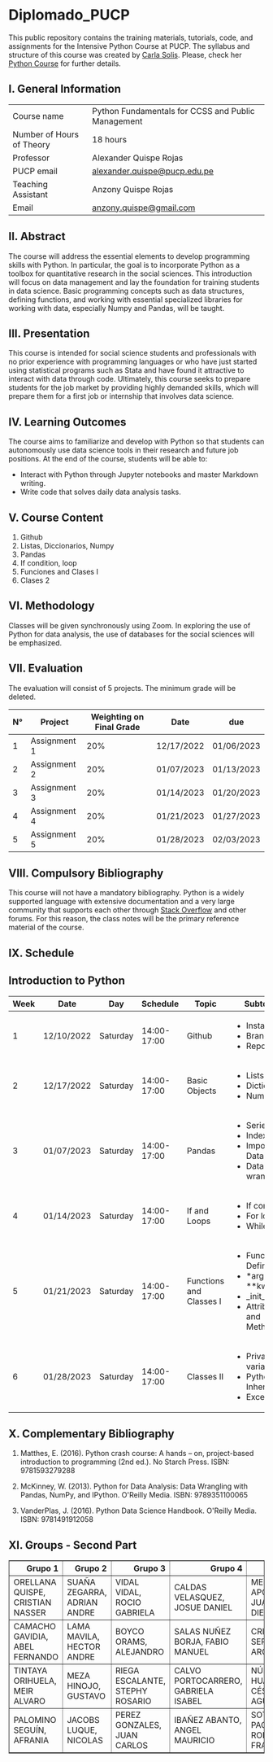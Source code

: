 # Diplomado_PUCP
This public repository contains the training materials, tutorials, code, and assignments for the Intensive Python Course at PUCP. The syllabus and structure of this course was created by [Carla Solis](https://github.com/ccsuehara). Please, check her [Python Course](https://github.com/ccsuehara/python_verano) for further details. 


## I. General Information

|      |        |
|---|---|
|Course name| Python Fundamentals for CCSS and Public Management <br>|
|Number of Hours of Theory| 18 hours <br>|
|Professor| Alexander Quispe Rojas <br>|
|PUCP email| alexander.quispe@pucp.edu.pe <br>|
|Teaching Assistant| Anzony Quispe Rojas <br>|
|Email| anzony.quispe@gmail.com |

## II. Abstract
The course will address the essential elements to develop programming skills with Python. In particular, the goal is to incorporate Python as a toolbox for quantitative research in the social sciences. This introduction will focus on data management and lay the foundation for training students in data science. Basic programming concepts such as data structures, defining functions, and working with essential specialized libraries for working with data, especially Numpy and Pandas, will be taught.

## III. Presentation
This course is intended for social science students and professionals with no prior experience with programming languages or who have just started using statistical programs such as Stata and have found it attractive to interact with data through code. Ultimately, this course seeks to prepare students for the job market by providing highly demanded skills, which will prepare them for a first job or internship that involves data science.


## IV. Learning Outcomes
The course aims to familiarize and develop with Python so that students can autonomously use data science tools in their research and future job positions. At the end of the course, students will be able to:
- Interact with Python through Jupyter notebooks and master Markdown writing.
- Write code that solves daily data analysis tasks.

## V. Course Content

1. Github
2. Listas, Diccionarios, Numpy
3. Pandas 
4. If condition, loop
5. Funciones and Clases I
6. Clases 2

## VI. Methodology
Classes will be given synchronously using Zoom. In exploring the use of Python for data analysis, the use of databases for the social sciences will be emphasized.


## VII. Evaluation
The evaluation will consist of 5 projects. The minimum grade will be deleted. 

|N°| Project | Weighting on Final Grade|Date|due
|---|---|---|---|---
|1|Assignment  1|20%|12/17/2022| 01/06/2023
|2|Assignment  2|20%|01/07/2023| 01/13/2023
|3|Assignment  3|20%|01/14/2023| 01/20/2023
|4|Assignment  4|20%|01/21/2023| 01/27/2023
|5|Assignment  5|20%|01/28/2023| 02/03/2023

## VIII. Compulsory Bibliography
This course will not have a mandatory bibliography. Python is a widely supported language with extensive documentation and a very large community that supports each other through [Stack Overflow](https://stackoverflow.com/) and other forums. For this reason, the class notes will be the primary reference material of the course.

## IX. Schedule
## Introduction to Python


|Week|Date|Day|Schedule|Topic|Subtopic
|---|---|---|---|---|---
|1|12/10/2022|Saturday|14:00-17:00| Github | <ul>  <li>Installation</li>   <li>Branches</li>   <li>Repository </li> </ul>   
|2|12/17/2022|Saturday|14:00-17:00| Basic Objects |  <ul>  <li>Lists</li>   <li>Dictionaries</li>   <li>NumPy </li> </ul>
|3|01/07/2023|Saturday|14:00-17:00| Pandas | <ul>  <li> Series </li>   <li>Indexing</li>   <li>Importing Data </li> <li> Data wrangling </li> </ul>      
|4|01/14/2023|Saturday|14:00-17:00 | If and Loops | <ul>  <li> If condition </li>   <li> For loop</li>   <li> While Loop</li>  </ul>    
|5|01/21/2023|Saturday|14:00-17:00| Functions and Classes I| <ul>  <li> Function Definitions </li>   <li> *args and **kwwargs </li>   <li> \_init_</li> <li> Attributes and Methods</li>  </ul>    
|6|01/28/2023|Saturday|14:00-17:00| Classes II | <ul>  <li> Private variables </li>   <li> Python Inheritance </li>   <li>Exceptions</li>   </ul> 
<!-- 
## Intermediate Python Course

### Week 4
|Date|Day|Schedule|Topic|Subtopic
|---|---|---|---|---
|11/12/2021|Saturday|14:00-17:00| WebScraping| <ul>  <li> Selenium </ul> 


### Week 5
|Date|Day|Schedule|Topic|Subtopic
|---|---|---|---|---
|18/12/2021|Saturday|14:00-17:00| Geocoding| <ul>  <li> Googlemaps </ul> 

 ### Week 6
|Date|Day|Schedule|Topic|Subtopic
|---|---|---|---|---
|8/1/2022|Saturday|14:00-17:00| Calculate Distances, Scraping twiter| <ul>  <li> Google Directions API <li> Twiter API</ul> 
|8/1/2022|Saturday|14:00-17:00| Calculate Distances, Scraping twiter| <ul>  <li> A/B testing <li> Causal ML</ul> -->



  

## X. Complementary Bibliography
1. Matthes, E. (2016). Python crash course: A hands – on, project-based introduction to programming (2nd ed.). No Starch Press. ISBN: 9781593279288

2. McKinney, W. (2013). Python for Data Analysis: Data Wrangling with Pandas, NumPy, and IPython. O'Reilly Media. ISBN: 9789351100065

3. VanderPlas, J. (2016). Python Data Science Handbook. O'Reilly Media. ISBN: 9781491912058

## XI. Groups - Second Part
<table border="1" class="dataframe">
  <thead>
    <tr style="text-align: right;">
      <th>Grupo 1</th>
      <th>Grupo 2</th>
      <th>Grupo 3</th>
      <th>Grupo 4</th>
      <th>Grupo 5</th>
      <th>Grupo 6</th>
    </tr>
  </thead>
  <tbody>
    <tr>
      <td>ORELLANA QUISPE, CRISTIAN NASSER</td>
      <td>SUAÑA ZEGARRA, ADRIAN ANDRE</td>
      <td>VIDAL VIDAL, ROCIO GABRIELA</td>
      <td>CALDAS VELASQUEZ, JOSUE DANIEL</td>
      <td>MELÉNDEZ APONTE, JUAN DIEGO</td>
      <td>INGARUCA RIVERA, GRETTEL ALEXANDRA</td>
    </tr>
    <tr>
      <td>CAMACHO GAVIDIA, ABEL FERNANDO</td>
      <td>LAMA MAVILA, HECTOR ANDRE</td>
      <td>BOYCO ORAMS, ALEJANDRO</td>
      <td>SALAS NUÑEZ BORJA, FABIO MANUEL</td>
      <td>CRISTIAN SERRANO, ARONE</td>
      <td>HUERTA ESPINOZA, YAJAIRA ALEXANDRA</td>
    </tr>
    <tr>
      <td>TINTAYA ORIHUELA, MEIR ALVARO</td>
      <td>MEZA HINOJO, GUSTAVO</td>
      <td>RIEGA ESCALANTE, STEPHY ROSARIO</td>
      <td>CALVO PORTOCARRERO, GABRIELA ISABEL</td>
      <td>NÚÑEZ HUAMÁN, CÉSAR AGUSTO</td>
      <td>HUANCA MARTINEZ, JORGE ALBERTO</td>
    </tr>
    <tr>
      <td>PALOMINO SEGUÍN, AFRANIA</td>
      <td>JACOBS LUQUE, NICOLAS</td>
      <td>PEREZ GONZALES, JUAN CARLOS</td>
      <td>IBAÑEZ ABANTO, ANGEL MAURICIO</td>
      <td>SOTO PACHERRES, RODRIGO FRANCO</td>
      <td></td>
    </tr>
  </tbody>
</table>

<!-- <table border="1" class="dataframe">
  <thead>
    <tr style="text-align: right;">
      <th></th>
      <th>Group 1</th>
      <th>Group 2</th>
      <th>Group 3</th>
      <th>Group 4</th>
      <th>Group 5</th>
      <th>Group 6</th>
    </tr>
  </thead>
  <tbody>
    <tr>
      <th>0</th>
      <td>CORNEJO CASTELLANO, GISSELA CAROLINA</td>
      <td>DIAZ ROMERO, RAYSA MARIANA</td>
      <td>SOTO HURTADO, DANIEL MARTIN</td>
      <td>HIDALGO SEDANO, FERNANDO SEBASTIAN</td>
      <td>RIOS GAYTAN, MARIO JONATHAN</td>
      <td>OSORES MENDIVES, JULIO ROBERTO</td>
    </tr>
    <tr>
      <th>1</th>
      <td>ZEGARRA DIAZ, KATHERINE VERONICA</td>
      <td>NAVARRO PEÑA, VALERIA ALEXANDRA</td>
      <td>HUAMAN ROCCA, IVETTE SUSANA</td>
      <td>GASTAÑADUY FIESTAS, JESUS EDUARDO</td>
      <td>AZULA PASTOR, JUAN LUIS</td>
      <td>FIGUEROA VALDIVIA, LUCIANA</td>
    </tr>
    <tr>
      <th>2</th>
      <td>MOSQUEIRA CARRION, ADRIANA BERENICE</td>
      <td>LOZANO RUIZ, KLARY MARLIT</td>
      <td>ALAMO RAMOS, LUIS RODRIGO</td>
      <td>KONG VEGA, CARLOS DANIEL</td>
      <td>CARRILLO MIRANDA, ANA PAULA</td>
      <td>ZAMORA MENDOZA, CHIARA MARIANNE</td>
    </tr>
    <tr>
      <th>3</th>
      <td>COLETTI ROMERO, ROBERT</td>
      <td>AGUIRRE CCERARE, HANS ISAÍ</td>
      <td>VILLENA TAGLE, CLAUDIA ARIANA</td>
      <td>RAMOS CAMERO, BELLA ROSARIO</td>
      <td>GALLARDO ARBILDO, JOSE DIEGO</td>
      <td>AYALA VALENCIA, YOSEPH DANIEL</td>
    </tr>
    <tr>
      <th>4</th>
      <td>PALACIOS GÁLVEZ, ANDRÉS ANÍBAL</td>
      <td>ZELADA CHAMBILLA, CARLOS ANDRÉS</td>
      <td>GRIJALBA TOUZETT, RODRIGO ANTONIO</td>
      <td>LÓPEZ BARBARÁN, LUZMILA LIBIA</td>
      <td>AYALA LAUREL, ANTONIO MANUEL</td>
      <td>CRUZ MANRIQUE, REINER</td>
    </tr>
  </tbody>
</table> -->
